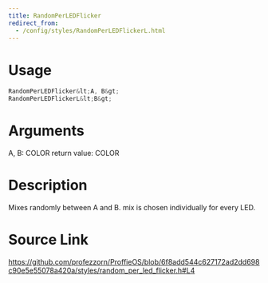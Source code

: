 ```yaml
---
title: RandomPerLEDFlicker
redirect_from:
  - /config/styles/RandomPerLEDFlickerL.html
---
```


# Usage
```cpp
RandomPerLEDFlicker&lt;A, B&gt;
RandomPerLEDFlickerL&lt;B&gt;
```

# Arguments
A, B: COLOR
return value: COLOR

# Description
Mixes randomly between A and B.
mix is chosen individually for every LED.

# Source Link
https://github.com/profezzorn/ProffieOS/blob/6f8add544c627172ad2dd698c90e5e55078a420a/styles/random_per_led_flicker.h#L4
